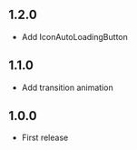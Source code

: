 ## 1.2.0

* Add IconAutoLoadingButton

## 1.1.0

* Add transition animation

## 1.0.0

* First release

